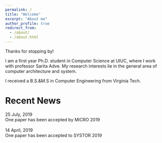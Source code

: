 ```yaml
---
permalink: /
title: "Welcome"
excerpt: "About me"
author_profile: true
redirect_from: 
  - /about/
  - /about.html
---
```


Thanks for stopping by!

I am a first year Ph.D. student in Computer Science at UIUC, where I work with professor Sarita Adve.
My research interests lie in the general area of computer architecture and system.

I received a B.S.&M.S in Computer Engineering from Virginia Tech.

Recent News
======
25 July, 2019<br/>
One paper has been accepted by MICRO 2019<br/>
<br/>
14 April, 2019<br/>
One paper has been accepted to SYSTOR 2019<br/>

